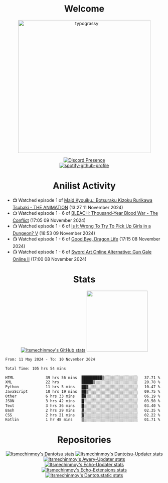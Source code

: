 <div align="center">

# Welcome
<a href="https://github.com/kawarimidoll/typograssy">
    <img alt="typograssy" src="https://typograssy.deno.dev/api?text=%E3%82%88%E3%81%86%E3%81%93%E3%81%9D%E3%81%BF%E3%81%AA%E3%81%95%E3%82%93%20-%20Itsmechinmoy--&&l0=none&l1=82d9d0&l2=027353&l3=038c4c&l4=01402e&bg=none&frame=none&speed=100&comment=" width="421.99">
</a>

[![Discord Presence](https://lanyard.cnrad.dev/api/523539866311720963?theme=dark&bg=Oe1116&animated=false&hideDiscrim=true&borderRadius=30px&hideActivity=whenNotUsed)](https://discord.com/users/523539866311720963)<br>
[![spotify-github-profile](https://spotify-github-profile.kittinanx.com/api/view?uid=31zczwoe3obxakjgkio7anubhkaq&cover_image=true&theme=novatorem&show_offline=true&background_color=121212&interchange=false&bar_color=53b14f&bar_color=ffffff&bar_color_cover=false)](https://spotify-github-profile.vercel.app/api/view?uid=31zczwoe3obxakjgkio7anubhkaq&redirect=true)
</div>

<div align="center">

# Anilist Activity
</div>
<!-- ANILIST_ACTIVITY:start -->

-   📺 Watched episode 1 of [Maid Kyouiku.: Botsuraku Kizoku Rurikawa Tsubaki - THE ANIMATION](https://anilist.co/anime/147622) (13:27 11 November 2024)
-   📺 Watched episode 1 - 6 of [BLEACH: Thousand-Year Blood War - The Conflict](https://anilist.co/anime/169755) (17:05 09 November 2024)
-   📺 Watched episode 1 - 6 of [Is It Wrong To Try To Pick Up Girls in a Dungeon? V](https://anilist.co/anime/170732) (16:53 09 November 2024)
-   📺 Watched episode 1 - 6 of [Good Bye, Dragon Life](https://anilist.co/anime/176053) (17:15 08 November 2024)
-   📺 Watched episode 1 - 6 of [Sword Art Online Alternative: Gun Gale Online II](https://anilist.co/anime/167141) (17:00 08 November 2024)

<!-- ANILIST_ACTIVITY:end -->
<div align="center">
    
# Stats
[![Itsmechinmoy's GitHub stats](https://github-readme-stats.vercel.app/api?username=itsmechinmoy&show_icons=true&theme=algolia)](https://github.com/anuraghazra/github-readme-stats)
<img src="https://github-readme-stackoverflow.vercel.app/?userID=25004176&theme=dark" height="194"/>
</div>
<!--START_SECTION:waka-->

```txt
From: 11 May 2024 - To: 10 November 2024

Total Time: 105 hrs 54 mins

HTML              39 hrs 56 mins  █████████▒░░░░░░░░░░░░░░░   37.71 %
XML               22 hrs          █████▒░░░░░░░░░░░░░░░░░░░   20.78 %
Python            11 hrs 5 mins   ██▓░░░░░░░░░░░░░░░░░░░░░░   10.47 %
JavaScript        10 hrs 19 mins  ██▒░░░░░░░░░░░░░░░░░░░░░░   09.75 %
Other             6 hrs 33 mins   █▓░░░░░░░░░░░░░░░░░░░░░░░   06.19 %
JSON              3 hrs 42 mins   █░░░░░░░░░░░░░░░░░░░░░░░░   03.50 %
Text              3 hrs 36 mins   █░░░░░░░░░░░░░░░░░░░░░░░░   03.40 %
Bash              2 hrs 29 mins   ▓░░░░░░░░░░░░░░░░░░░░░░░░   02.35 %
CSS               2 hrs 21 mins   ▓░░░░░░░░░░░░░░░░░░░░░░░░   02.22 %
Kotlin            1 hr 48 mins    ▒░░░░░░░░░░░░░░░░░░░░░░░░   01.71 %
```

<!--END_SECTION:waka-->
<div align="center">

# Repositories
[![Itsmechinmoy's Dantotsu stats](https://github-readme-stats.vercel.app/api/pin/?username=itsmechinmoy&repo=dantotsu&show_icons=true&theme=algolia&description_lines_count=1)](https://github.com/itsmechinmoy/dantotsu)
[![Itsmechinmoy's Dantotsu-Updater stats](https://github-readme-stats.vercel.app/api/pin/?username=itsmechinmoy&repo=dantotsu-updater&show_icons=true&theme=algolia&description_lines_count=1)](https://github.com/itsmechinmoy/dantotsu-updater)
[![Itsmechinmoy's Awery-Updater stats](https://github-readme-stats.vercel.app/api/pin/?username=itsmechinmoy&repo=awery-updater&show_icons=true&theme=algolia&description_lines_count=1)](https://github.com/itsmechinmoy/awery-updater)
[![Itsmechinmoy's Echo-Updater stats](https://github-readme-stats.vercel.app/api/pin/?username=itsmechinmoy&repo=echo-updater&show_icons=true&theme=algolia&description_lines_count=1)](https://github.com/itsmechinmoy/echo-updater)
[![Itsmechinmoy's Echo-Extensions stats](https://github-readme-stats.vercel.app/api/pin/?username=itsmechinmoy&repo=echo-extensions&show_icons=true&theme=algolia&description_lines_count=1)](https://github.com/itsmechinmoy/echo-extensions)
[![Itsmechinmoy's Dantotustatic stats](https://github-readme-stats.vercel.app/api/pin/?username=itsmechinmoy&repo=dantotustatic&show_icons=true&theme=algolia&description_lines_count=1)](https://github.com/itsmechinmoy/dantotustatic)
</div>
